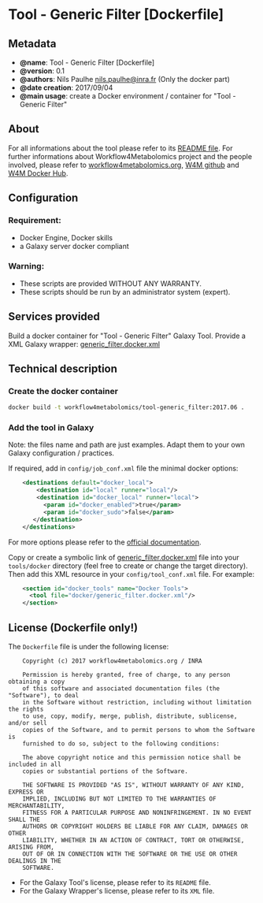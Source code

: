 Tool - Generic Filter [Dockerfile]
=======

Metadata
-----------

 * **@name**: Tool - Generic Filter [Dockerfile]
 * **@version**: 0.1
 * **@authors**: Nils Paulhe <nils.paulhe@inra.fr> (Only the docker part)
 * **@date creation**: 2017/09/04
 * **@main usage**: create a Docker environment / container for "Tool - Generic Filter"

About
-----------
For all informations about the tool please refer to its [README file](README.txt). 
For further informations about Workflow4Metabolomics project and the people involved, please refer to [workflow4metabolomics.org](http://workflow4metabolomics.org/), [W4M github](https://github.com/workflow4metabolomics/) and [W4M Docker Hub](https://hub.docker.com/r/workflow4metabolomics/). 
 
Configuration
-----------

### Requirement:
 * Docker Engine, Docker skills
 * a Galaxy server docker compliant

### Warning:
 * These scripts are provided WITHOUT ANY WARRANTY. 
 * These scripts should be run by an administrator system (expert).

Services provided
-----------
Build a docker container for "Tool - Generic Filter" Galaxy Tool.
Provide a XML Galaxy wrapper: [generic_filter.docker.xml](generic_filter.docker.xml)
 
Technical description
-----------

### Create the docker container

``` bash
docker build -t workflow4metabolomics/tool-generic_filter:2017.06 .
```

### Add the tool in Galaxy

Note: the files name and path are just examples. Adapt them to your own Galaxy configuration / practices.

If required, add in `config/job_conf.xml` file the minimal docker options:

``` xml
    <destinations default="docker_local">
        <destination id="local" runner="local"/>
        <destination id="docker_local" runner="local">
          <param id="docker_enabled">true</param>
          <param id="docker_sudo">false</param>
       </destination>
    </destinations>
```

For more options please refer to the [official documentation](https://galaxyproject.org/admin/tools/docker/).

Copy or create a symbolic link of [generic_filter.docker.xml](generic_filter.docker.xml) file into your `tools/docker` directory (feel free to create or change the target directory). 
Then add this XML resource in your `config/tool_conf.xml` file. For example:

``` xml
    <section id="docker_tools" name="Docker Tools">
      <tool file="docker/generic_filter.docker.xml"/>
    </section>
```

License (Dockerfile only!)
-----------
The `Dockerfile` file is under the following license:
```
    Copyright (c) 2017 workflow4metabolomics.org / INRA

    Permission is hereby granted, free of charge, to any person obtaining a copy
    of this software and associated documentation files (the "Software"), to deal
    in the Software without restriction, including without limitation the rights
    to use, copy, modify, merge, publish, distribute, sublicense, and/or sell
    copies of the Software, and to permit persons to whom the Software is
    furnished to do so, subject to the following conditions:

    The above copyright notice and this permission notice shall be included in all
    copies or substantial portions of the Software.

    THE SOFTWARE IS PROVIDED "AS IS", WITHOUT WARRANTY OF ANY KIND, EXPRESS OR
    IMPLIED, INCLUDING BUT NOT LIMITED TO THE WARRANTIES OF MERCHANTABILITY,
    FITNESS FOR A PARTICULAR PURPOSE AND NONINFRINGEMENT. IN NO EVENT SHALL THE
    AUTHORS OR COPYRIGHT HOLDERS BE LIABLE FOR ANY CLAIM, DAMAGES OR OTHER
    LIABILITY, WHETHER IN AN ACTION OF CONTRACT, TORT OR OTHERWISE, ARISING FROM,
    OUT OF OR IN CONNECTION WITH THE SOFTWARE OR THE USE OR OTHER DEALINGS IN THE
    SOFTWARE.
```

 * For the Galaxy Tool's license, please refer to its `README` file. 
 * For the Galaxy Wrapper's license, please refer to its `XML` file. 
